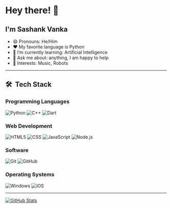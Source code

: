 # Hey there! 👋
## I'm Sashank Vanka

- 😄 Pronouns: He/Him
- ❤️ My favorite language is Python
- 🌱 I’m currently learning: Artificial Intelligence
- 💬 Ask me about: anything, I am happy to help
- 💜 Interests: Music, Robots

---

## 🛠 &nbsp;Tech Stack

### Programming Languages
![Python](https://img.shields.io/badge/Python-14354C?style=for-the-badge&logo=python&logoColor=white)
![C++](https://img.shields.io/badge/C++-217346?style=for-the-badge&logo=c%2B%2B&logoColor=white)
![Dart](https://img.shields.io/badge/Dart-0175C2?style=for-the-badge&logo=dart&logoColor=white)

### Web Development
![HTML5](https://img.shields.io/badge/HTML5-E34F26?style=for-the-badge&logo=html5&logoColor=white)
![CSS](https://img.shields.io/badge/CSS-239120?&style=for-the-badge&logo=css3&logoColor=white)
![JavaScript](https://img.shields.io/badge/JavaScript-323330?style=for-the-badge&logo=javascript&logoColor=F7DF1E)
![Node.js](https://img.shields.io/badge/Node.js-3C873A?style=for-the-badge&logo=Node.js&logoColor=brown)

### Software
![Git](https://img.shields.io/badge/Git-F05032?style=for-the-badge&logo=git&logoColor=white)
![GitHub](https://img.shields.io/badge/GitHub-100000?style=for-the-badge&logo=github&logoColor=white)

### Operating Systems
![Windows](https://img.shields.io/badge/Windows-0078D6?style=for-the-badge&logo=windows&logoColor=white)
![iOS](https://img.shields.io/badge/iOS-000000?style=for-the-badge&logo=ios&logoColor=white)

---

<a align="center" href="https://github.com/Sashank-05">
  <img alt="GitHub Stats" src="https://github-readme-stats.vercel.app/api?username=Sashank-05&theme=cobalt&show_icons=true&count_private=true" />
</a>


